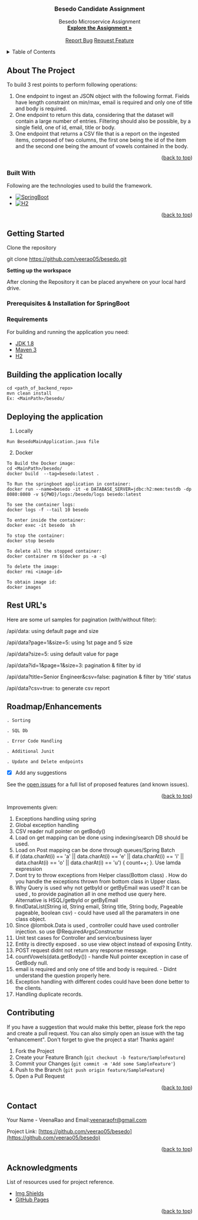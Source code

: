 
<a name="readme-top"></a>

<h3 align="center">Besedo Candidate Assignment </h3>
<div>
  <p align="center">
         Besedo Microservice Assignment
    <br />
    <a href="https://github.com/veerao05/Besedo/blob/master/Assignment.txt"><strong>Explore the Assignment »</strong></a>
    <br />
    <br />
    <a href="https://github.com/veerao05/Besedo/issues">Report Bug</a>
    <a href="https://github.com/veerao05/Besedo/issues">Request Feature</a>
  </p>
</div>



<!-- TABLE OF CONTENTS -->
<details>
  <summary>Table of Contents</summary>
  <ol>
    <li>
      <a href="#about-the-project">About The Project</a>
      <ul>
        <li><a href="#built-with">Built With</a></li>
      </ul>
    </li>
    <li>
      <a href="#getting-started">Getting Started</a>
      <ul>
        <li><a href="#prerequisites">Prerequisites</a></li>
        <li><a href="#installation">Installation</a></li>
      </ul>
    </li>
    <li><a href="#usage">Usage</a></li>
    <li><a href="#roadmap">Roadmap</a></li>
    <li><a href="#contributing">Contributing</a></li>
    <li><a href="#contact">Contact</a></li>
    <li><a href="#acknowledgments">Acknowledgments</a></li>
  </ol>
</details>



<!-- ABOUT THE PROJECT -->
## About The Project
To build 3 rest points to perform following operations:
1. One endpoint to ingest an JSON object with the following format. Fields have length constraint on min/max, email is required and only one
   of title and body is required.
2. One endpoint to return this data, considering that the dataset will contain a large number of entries. Filtering should also be possible, by a
   single field, one of id, email, title or body.
3. One endpoint that returns a CSV file that is a report on the ingested items, composed of two columns, the first one being the id of the item and
   the second one being the amount of vowels contained in the body.


<p align="right">(<a href="#readme-top">back to top</a>)</p>



### Built With

Following are the technologies used to build the framework.

* [![SpringBoot][spring.io]][Springio-url]
* [![H2][H2.console]][H2-url]

<p align="right">(<a href="#readme-top">back to top</a>)</p>



<!-- GETTING STARTED -->
## Getting Started
Clone the repository

git clone https://github.com/veerao05/besedo.git

**Setting up the workspace**

After cloning the Repository it can be placed anywhere on your local hard drive.

### Prerequisites & Installation for SpringBoot

### Requirements

For building and running the application you need:

- [JDK 1.8](http://www.oracle.com/technetwork/java/javase/downloads/jdk8-downloads-2133151.html)
- [Maven 3](https://maven.apache.org)
- [H2](http://www.h2database.com/html/tutorial.html)

## Building the application locally

```
cd <path_of_backend_repo>
mvn clean install
Ex: <MainPath>/besedo/
```

## Deploying the application 
1. Locally
```
Run BesedoMainApplication.java file
```
2. Docker
```
To Build the Docker image:  
cd <MainPath>/besedo/ 
docker build  --tag=besedo:latest . 

To Run the springboot application in container: 
docker run --name=besedo -it -e DATABASE_SERVER=jdbc:h2:mem:testdb -dp 8080:8080 -v ${PWD}/logs:/besedo/logs besedo:latest

To see the container logs:
docker logs -f --tail 10 besedo

To enter inside the container: 
docker exec -it besedo  sh

To stop the container:
docker stop besedo

To delete all the stopped container:
docker container rm $(docker ps -a -q)

To delete the image:
docker rmi <image-id>

To obtain image id:
docker images
```

  
## Rest URL's
Here are some url samples for pagination (with/without filter):

/api/data: using default page and size  

/api/data?page=1&size=5: using 1st page and 5 size

/api/data?size=5: using default value for page

/api/data?id=1&page=1&size=3: pagination & filter by id 

/api/data?title=Senior Engineer&csv=false: pagination & filter by ‘title’ status

/api/data?csv=true: to generate csv report

<!-- ROADMAP -->
## Roadmap/Enhancements
`. Sorting`

`. SQL Db`

`. Error Code Handling`

`. Additional Junit`

`. Update and Delete endpoints`


- [x] Add any suggestions

See the [open issues](https://github.com/veerao05/besedo/issues) for a full list of proposed features (and known issues).

<p align="right">(<a href="#readme-top">back to top</a>)</p>

Improvements given:
1. Exceptions handling using spring
2. Global exception handling
3. CSV reader null pointer on getBody()
4. Load on get mapping can be done  using indexing/search DB should be used.
5. Load on  Post mapping can be done through queues/Spring Batch
6. if (data.charAt(i) == 'a' || data.charAt(i) == 'e' || data.charAt(i) == 'i'
                    || data.charAt(i) == 'o' || data.charAt(i) == 'u') {
                count++;
            }. Use lamda  expression
7. Dont try to throw exceptions from Helper class(Bottom class) . How do you handle the exceptions thrown from bottom class in Upper class.
8. Why Query is used why not getbyId or getByEmail was used? It can be used , to provide pagination all in one method use query here. Alternative is HSQL/getbyId or getByEmail
10. findDataList(String id, String email, String title, String body, Pageable pageable, boolean csv)  - could have used all the paramaters in one class object.
11. Since @lombok.Data is used , controller could have used controller injection. so use @RequiredArgsConstructor 
12. Unit test cases for Controller and service/business layer
13. Entity is directly exposed . so use view object instead of exposing Entity.
14. POST request didnt not return any response message.
15. countVowels(data.getBody()) - handle Null pointer exception in case of GetBody null.
16. email is required and only one of title and body is required.  - Didnt understand the question properly here.
17. Exception handling with different codes could have been done better to the clients.
18. Handling duplicate records.


<!-- CONTRIBUTING -->
## Contributing

If you have a suggestion that would make this better, please fork the repo and create a pull request. You can also simply open an issue with the tag "enhancement".
Don't forget to give the project a star! Thanks again!

1. Fork the Project
2. Create your Feature Branch (`git checkout -b feature/SampleFeature`)
3. Commit your Changes (`git commit -m 'Add some SampleFeature'`)
4. Push to the Branch (`git push origin feature/SampleFeature`)
5. Open a Pull Request

<p align="right">(<a href="#readme-top">back to top</a>)</p>


<!-- CONTACT -->
## Contact

Your Name - VeenaRao and Email:veenaraofr@gmail.com

Project Link: [https://github.com/veerao05/besedo](https://github.com/veerao05/besedo)

<p align="right">(<a href="#readme-top">back to top</a>)</p>



<!-- ACKNOWLEDGMENTS -->
## Acknowledgments
List of resources used for project reference.

* [Img Shields](https://shields.io)
* [GitHub Pages](https://pages.github.com)

<p align="right">(<a href="#readme-top">back to top</a>)</p>



<!-- MARKDOWN LINKS & IMAGES -->
<!-- https://www.markdownguide.org/basic-syntax/#reference-style-links -->
[issues-url]: https://github.com/veerao05/Besedo/issues
[spring.io]: https://img.shields.io/badge/SpringBoot-6DB33F?style=for-the-badge&logo=springboot&logoColor=white
[Springio-url]: https://spring.io/projects/spring-boot
[H2.console]: https://img.shields.io/badge/H2-00008B?style=for-the-badge&logo=H2&logoColor=white
[H2-url]:  http://www.h2database.com/html/tutorial.html

